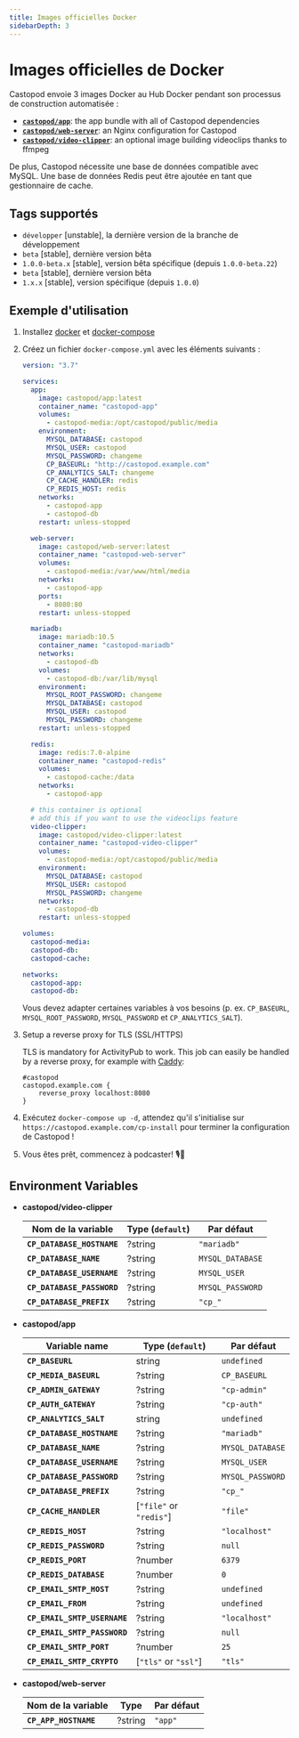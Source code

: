 ```yaml
---
title: Images officielles Docker
sidebarDepth: 3
---
```


# Images officielles de Docker

Castopod envoie 3 images Docker au Hub Docker pendant son processus de
construction automatisée :

- [**`castopod/app`**](https://hub.docker.com/r/castopod/app): the app bundle
  with all of Castopod dependencies
- [**`castopod/web-server`**](https://hub.docker.com/r/castopod/web-server): an
  Nginx configuration for Castopod
- [**`castopod/video-clipper`**](https://hub.docker.com/r/castopod/video-clipper):
  an optional image building videoclips thanks to ffmpeg

De plus, Castopod nécessite une base de données compatible avec MySQL. Une base
de données Redis peut être ajoutée en tant que gestionnaire de cache.

## Tags supportés

- `développer` [unstable], la dernière version de la branche de développement
- `beta` [stable], dernière version bêta
- `1.0.0-beta.x` [stable], version bêta spécifique (depuis `1.0.0-beta.22`)
- `beta` [stable], dernière version bêta
- `1.x.x` [stable], version spécifique (depuis `1.0.0`)

## Exemple d'utilisation

1.  Installez [docker](https://docs.docker.com/get-docker/) et
    [docker-compose](https://docs.docker.com/compose/install/)
2.  Créez un fichier `docker-compose.yml` avec les éléments suivants :

    ```yml
    version: "3.7"

    services:
      app:
        image: castopod/app:latest
        container_name: "castopod-app"
        volumes:
          - castopod-media:/opt/castopod/public/media
        environment:
          MYSQL_DATABASE: castopod
          MYSQL_USER: castopod
          MYSQL_PASSWORD: changeme
          CP_BASEURL: "http://castopod.example.com"
          CP_ANALYTICS_SALT: changeme
          CP_CACHE_HANDLER: redis
          CP_REDIS_HOST: redis
        networks:
          - castopod-app
          - castopod-db
        restart: unless-stopped

      web-server:
        image: castopod/web-server:latest
        container_name: "castopod-web-server"
        volumes:
          - castopod-media:/var/www/html/media
        networks:
          - castopod-app
        ports:
          - 8080:80
        restart: unless-stopped

      mariadb:
        image: mariadb:10.5
        container_name: "castopod-mariadb"
        networks:
          - castopod-db
        volumes:
          - castopod-db:/var/lib/mysql
        environment:
          MYSQL_ROOT_PASSWORD: changeme
          MYSQL_DATABASE: castopod
          MYSQL_USER: castopod
          MYSQL_PASSWORD: changeme
        restart: unless-stopped

      redis:
        image: redis:7.0-alpine
        container_name: "castopod-redis"
        volumes:
          - castopod-cache:/data
        networks:
          - castopod-app

      # this container is optional
      # add this if you want to use the videoclips feature
      video-clipper:
        image: castopod/video-clipper:latest
        container_name: "castopod-video-clipper"
        volumes:
          - castopod-media:/opt/castopod/public/media
        environment:
          MYSQL_DATABASE: castopod
          MYSQL_USER: castopod
          MYSQL_PASSWORD: changeme
        networks:
          - castopod-db
        restart: unless-stopped

    volumes:
      castopod-media:
      castopod-db:
      castopod-cache:

    networks:
      castopod-app:
      castopod-db:
    ```

    Vous devez adapter certaines variables à vos besoins (p. ex. `CP_BASEURL`,
    `MYSQL_ROOT_PASSWORD`, `MYSQL_PASSWORD` et `CP_ANALYTICS_SALT`).

3.  Setup a reverse proxy for TLS (SSL/HTTPS)

    TLS is mandatory for ActivityPub to work. This job can easily be handled by
    a reverse proxy, for example with [Caddy](https://caddyserver.com/):

    ```
    #castopod
    castopod.example.com {
        reverse_proxy localhost:8080
    }
    ```

4.  Exécutez `docker-compose up -d`, attendez qu'il s'initialise sur
    `https://castopod.example.com/cp-install` pour terminer la configuration de
    Castopod !

5.  Vous êtes prêt, commencez à podcaster! 🎙️🚀

## Environment Variables

- **castopod/video-clipper**

  | Nom de la variable         | Type (`default`) | Par défaut       |
  | -------------------------- | ---------------- | ---------------- |
  | **`CP_DATABASE_HOSTNAME`** | ?string          | `"mariadb"`      |
  | **`CP_DATABASE_NAME`**     | ?string          | `MYSQL_DATABASE` |
  | **`CP_DATABASE_USERNAME`** | ?string          | `MYSQL_USER`     |
  | **`CP_DATABASE_PASSWORD`** | ?string          | `MYSQL_PASSWORD` |
  | **`CP_DATABASE_PREFIX`**   | ?string          | `"cp_"`          |

- **castopod/app**

  | Variable name                | Type (`default`)        | Par défaut       |
  | ---------------------------- | ----------------------- | ---------------- |
  | **`CP_BASEURL`**             | string                  | `undefined`      |
  | **`CP_MEDIA_BASEURL`**       | ?string                 | `CP_BASEURL`     |
  | **`CP_ADMIN_GATEWAY`**       | ?string                 | `"cp-admin"`     |
  | **`CP_AUTH_GATEWAY`**        | ?string                 | `"cp-auth"`      |
  | **`CP_ANALYTICS_SALT`**      | string                  | `undefined`      |
  | **`CP_DATABASE_HOSTNAME`**   | ?string                 | `"mariadb"`      |
  | **`CP_DATABASE_NAME`**       | ?string                 | `MYSQL_DATABASE` |
  | **`CP_DATABASE_USERNAME`**   | ?string                 | `MYSQL_USER`     |
  | **`CP_DATABASE_PASSWORD`**   | ?string                 | `MYSQL_PASSWORD` |
  | **`CP_DATABASE_PREFIX`**     | ?string                 | `"cp_"`          |
  | **`CP_CACHE_HANDLER`**       | [`"file"` or `"redis"`] | `"file"`         |
  | **`CP_REDIS_HOST`**          | ?string                 | `"localhost"`    |
  | **`CP_REDIS_PASSWORD`**      | ?string                 | `null`           |
  | **`CP_REDIS_PORT`**          | ?number                 | `6379`           |
  | **`CP_REDIS_DATABASE`**      | ?number                 | `0`              |
  | **`CP_EMAIL_SMTP_HOST`**     | ?string                 | `undefined`      |
  | **`CP_EMAIL_FROM`**          | ?string                 | `undefined`      |
  | **`CP_EMAIL_SMTP_USERNAME`** | ?string                 | `"localhost"`    |
  | **`CP_EMAIL_SMTP_PASSWORD`** | ?string                 | `null`           |
  | **`CP_EMAIL_SMTP_PORT`**     | ?number                 | `25`             |
  | **`CP_EMAIL_SMTP_CRYPTO`**   | [`"tls"` or `"ssl"`]    | `"tls"`          |

- **castopod/web-server**

  | Nom de la variable    | Type    | Par défaut |
  | --------------------- | ------- | ---------- |
  | **`CP_APP_HOSTNAME`** | ?string | `"app"`    |

